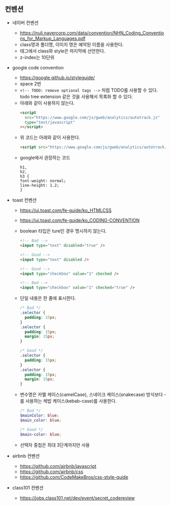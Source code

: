 ## 컨벤션

- 네이버 컨벤션
  - https://nuli.navercorp.com/data/convention/NHN_Coding_Conventions_for_Markup_Languages.pdf
  - class명과 폴더명, 이미지 명은 예약된 이름을 사용한다.
  - 태그에서 class와 style은 마지막에 선언한다.
  - z-index는 10단위
- google code convention

  - https://google.github.io/styleguide/
  - space 2번
  - `<!-- TODO: remove optional tags -->` 처럼 TODO를 사용할 수 있다. todo tree extension 같은 것을 사용해서 목록화 할 수 있다.
  - 아래와 같이 사용하지 않는다.
    ```html
    <script
      src="https://www.google.com/js/gweb/analytics/autotrack.js"
      type="text/javascript"
    ></script>
    ```
  - 위 코드는 아래와 같이 사용한다.
    ```html
    <script src="https://www.google.com/js/gweb/analytics/autotrack.js"></script>
    ```
  - google에서 권장하는 코드
    ```
    h1,
    h2,
    h3 {
    font-weight: normal;
    line-height: 1.2;
    }
    ```

- toast 컨벤션

  - https://ui.toast.com/fe-guide/ko_HTMLCSS
  - https://ui.toast.com/fe-guide/ko_CODING-CONVENTION
  - boolean 타입은 ture인 경우 명시하지 않는다.

    ```html
    <!-- Bad -->
    <input type="text" disabled="true" />

    <!-- Good -->
    <input type="text" disabled />

    <!-- Good -->
    <input type="checkbox" value="1" checked />

    <!-- Bad -->
    <input type="checkbox" value="1" checked="true" />
    ```

  - 단일 내용은 한 줄에 표시한다.

    ```css
    /* Bad */
    .selector {
      padding: 15px;
    }
    .selector {
      padding: 15px;
      margin: 15px;
    }

    /* Good */
    .selector {
      padding: 15px;
    }
    .selector {
      padding: 15px;
      margin: 15px;
    }
    ```

  - 변수명은 카멜 케이스(camelCase), 스네이크 케이스(snakecase) 방식보다 -를 사용하는 케밥 케이스(kebab-case)를 사용한다.

    ```scss
    /* Bad */
    $mainColor: blue;
    $main_color: blue;

    /* Good */
    $main-color: blue;
    ```

  - 선택자 중첩은 최대 3단계까지만 사용

- airbnb 컨벤션
  - https://github.com/airbnb/javascript
  - https://github.com/airbnb/css
  - https://github.com/CodeMakeBros/css-style-guide
- class101 컨벤션
  - https://jobs.class101.net/dev/event/secret_codereview
